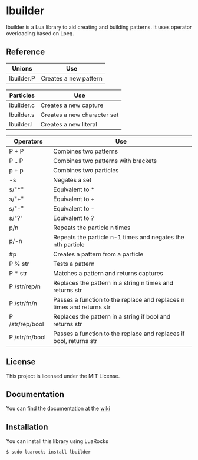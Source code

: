 # lbuilder
lbuilder is a Lua library to aid creating and building patterns. It uses operator overloading based on Lpeg.

## Reference
| **Unions**       | **Use**                                             |
| ------------ | ----------------------------------------------- |
| lbuilder.P   | Creates a new pattern                           |

| **Particles**    | **Use**                                             |
| ------------ | ----------------------------------------------- |
| lbuilder.c   | Creates a new capture                           |
| lbuilder.s   | Creates a new character set                     |
| lbuilder.l   | Creates a new literal                           |

| **Operators**       | **Use**                                                                   |
| --------------- | --------------------------------------------------------------------- |
| P + P           | Combines two patterns                                                 |
| P .. P          | Combines two patterns with brackets                                   |
| p + p           | Combines two particles                                                |
| -s              | Negates a set                                                         |
| s/"\*"          | Equivalent to \*                                                      |
| s/"+"           | Equivalent to +                                                       |
| s/"-"           | Equivalent to -                                                       |
| s/"?"           | Equivalent to ?                                                       |
| p/n             | Repeats the particle n times                                          |
| p/-n            | Repeats the particle n-1 times and negates the nth particle           |
| #p              | Creates a pattern from a particle                                     |
| P % str         | Tests a pattern                                                       |
| P * str         | Matches a pattern and returns captures                                | 
| P /str/rep/n    | Replaces the pattern in a string n times and returns str              |
| P /str/fn/n     | Passes a function to the replace and replaces n times and returns str |
| P /str/rep/bool | Replaces the pattern in a string if bool and returns str              |
| P /str/fn/bool  | Passes a function to the replace and replaces if bool, returns str    |

## License
This project is licensed under the MIT License.

## Documentation
You can find the documentation at the [wiki](http://me.daelvn.ga/lbuilder/wiki)

## Installation
You can install this library using LuaRocks
```
$ sudo luarocks install lbuilder
```
